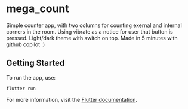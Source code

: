 # mega_count

Simple counter app, with two columns for counting exernal and internal corners in the room.
Using vibrate as a notice for user that button is pressed. Light/dark theme with switch on top.
Made in 5 minutes with github copilot :)

## Getting Started

To run the app, use:

```
flutter run
```

For more information, visit the [Flutter documentation](https://docs.flutter.dev/).
